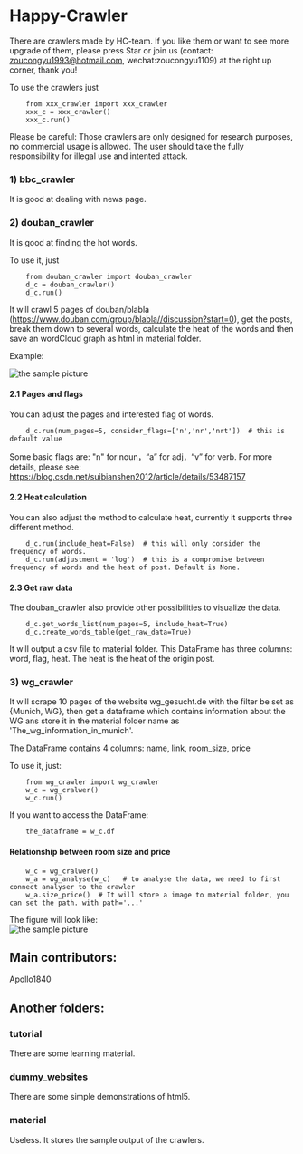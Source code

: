 # Happy-Crawler

There are crawlers made by HC-team. If you like them or want to see more upgrade of them, please press Star or join us (contact: zoucongyu1993@hotmail.com, wechat:zoucongyu1109) at the right up corner, thank you!

To use the crawlers just 
        
        from xxx_crawler import xxx_crawler
        xxx_c = xxx_crawler()
        xxx_c.run()

Please be careful:
Those crawlers are only designed for research purposes, no commercial usage is allowed. The user should take the fully responsibility for illegal use and intented attack.

### 1) bbc_crawler
It is good at dealing with news page.

### 2) douban_crawler
It is good at finding the hot words.

To use it, just

        from douban_crawler import douban_crawler
        d_c = douban_crawler()
        d_c.run()

It will crawl 5 pages of douban/blabla (https://www.douban.com/group/blabla//discussion?start=0), get the posts, break them down to several words, calculate the heat of the words and then save an wordCloud graph as html in material folder.

Example:

![the sample picture](https://i.screenshot.net/28dzdb4)

#### 2.1 Pages and flags

You can adjust the pages and interested flag of words.
        
        d_c.run(num_pages=5, consider_flags=['n','nr','nrt'])  # this is default value

Some basic flags are: "n" for noun，“a” for adj，“v” for verb. For more details, please see: https://blog.csdn.net/suibianshen2012/article/details/53487157

#### 2.2 Heat calculation

You can also adjust the method to calculate heat, currently it supports three different method.

        d_c.run(include_heat=False)  # this will only consider the frequency of words.
        d_c.run(adjustment = 'log')  # this is a compromise between frequency of words and the heat of post. Default is None.

#### 2.3 Get raw data

The douban_crawler also provide other possibilities to visualize the data.

        d_c.get_words_list(num_pages=5, include_heat=True)
        d_c.create_words_table(get_raw_data=True)  

It will output a csv file to material folder. This DataFrame has three columns: word, flag, heat. The heat is the heat of the origin post.

### 3) wg_crawler
It will scrape 10 pages of the website wg_gesucht.de with the filter be set as {Munich, WG}, then get a dataframe which contains information about the WG ans store it in the material folder name as 'The_wg_information_in_munich'.

The DataFrame contains 4 columns: name, link, room_size, price

To use it, just:
        
        from wg_crawler import wg_crawler
        w_c = wg_cralwer()
        w_c.run()

If you want to access the DataFrame:

        the_dataframe = w_c.df

        
#### Relationship between room size and price
        
        w_c = wg_cralwer()
        w_a = wg_analyse(w_c)   # to analyse the data, we need to first connect analyser to the crawler 
        w_a.size_price()  # It will store a image to material folder, you can set the path. with path='...'
        
The figure will look like:        
![the sample picture](https://i.screenshot.net/xq5w2f4)

## Main contributors:
Apollo1840


## Another folders:

### tutorial
There are some learning material.
    
### dummy_websites
There are some simple demonstrations of html5.

### material
Useless. It stores the sample output of the crawlers.


